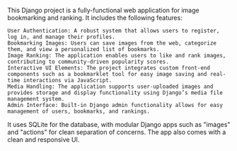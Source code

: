 This Django project is a fully-functional web application for image bookmarking and ranking. It includes the following features:

    User Authentication: A robust system that allows users to register, log in, and manage their profiles.
    Bookmarking Images: Users can save images from the web, categorize them, and view a personalized list of bookmarks.
    Image Ranking: The application enables users to like and rank images, contributing to community-driven popularity scores.
    Interactive UI Elements: The project integrates custom front-end components such as a bookmarklet tool for easy image saving and real-time interactions via JavaScript.
    Media Handling: The application supports user-uploaded images and provides storage and display functionality using Django’s media file management system.
    Admin Interface: Built-in Django admin functionality allows for easy management of users, bookmarks, and rankings.

It uses SQLite for the database, with modular Django apps such as "images" and "actions" for clean separation of concerns. The app also comes with a clean and responsive UI.

